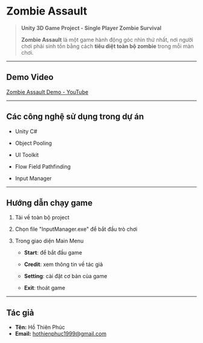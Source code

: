 # Zombie Assault

> **Unity 3D Game Project - Single Player Zombie Survival**
> 
> **Zombie Assault** là một game hành động góc nhìn thứ nhất, nơi người chơi phải sinh tồn bằng cách **tiêu diệt toàn bộ zombie** trong mỗi màn chơi.

---

## Demo Video

[Zombie Assault Demo - YouTube](https://youtu.be/kw3nFWZ8w7Q)

---

## Các công nghệ sử dụng trong dự án

- Unity C#

- Object Pooling

- UI Toolkit

- Flow Field Pathfinding

- Input Manager

---

## Hướng dẫn chạy game

1. Tải về toàn bộ project

2. Chọn file "InputManager.exe" để bắt đầu trò chơi

3. Trong giao diện Main Menu
   
   - **Start**: để bắt đầu game
   
   - **Credit**: xem thông tin về tác giả
   
   - **Setting**: cài đặt cơ bản của game
   
   - **Exit**: thoát game

---

## Tác giả

- **Tên:** Hồ Thiên Phúc
- **Email:** hothienphuc1999@gmail.com
